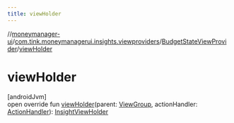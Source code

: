 ```yaml
---
title: viewHolder
---
```

//[moneymanager-ui](../../../index.html)/[com.tink.moneymanagerui.insights.viewproviders](../index.html)/[BudgetStateViewProvider](index.html)/[viewHolder](view-holder.html)



# viewHolder



[androidJvm]\
open override fun [viewHolder](view-holder.html)(parent: [ViewGroup](https://developer.android.com/reference/kotlin/android/view/ViewGroup.html), actionHandler: [ActionHandler](../../com.tink.moneymanagerui.insights.actionhandling/-action-handler/index.html)): [InsightViewHolder](../-insight-view-holder/index.html)




